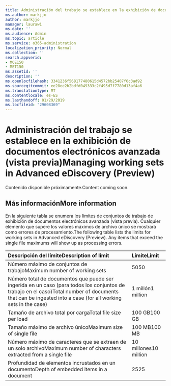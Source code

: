 ```yaml
---
title: Administración del trabajo se establece en la exhibición de documentos electrónicos avanzada (vista previa)
ms.author: markjjo
author: markjjo
manager: laurawi
ms.date: ''
ms.audience: Admin
ms.topic: article
ms.service: o365-administration
localization_priority: Normal
ms.collection: ''
search.appverid:
- MOE150
- MET150
ms.assetid: ''
description: ''
ms.openlocfilehash: 3341236f568177480615d4572bb25407f6c3ad92
ms.sourcegitcommit: ee28ee2b2bdfd049333c2f495d7f7780d13af4a6
ms.translationtype: MT
ms.contentlocale: es-ES
ms.lasthandoff: 01/29/2019
ms.locfileid: "29608369"
---
```

# <a name="managing-working-sets-in-advanced-ediscovery-preview"></a><span data-ttu-id="1e4b2-102">Administración del trabajo se establece en la exhibición de documentos electrónicos avanzada (vista previa)</span><span class="sxs-lookup"><span data-stu-id="1e4b2-102">Managing working sets in Advanced eDiscovery (Preview)</span></span>  

<span data-ttu-id="1e4b2-103">Contenido disponible próximamente.</span><span class="sxs-lookup"><span data-stu-id="1e4b2-103">Content coming soon.</span></span>

## <a name="more-information"></a><span data-ttu-id="1e4b2-104">Más información</span><span class="sxs-lookup"><span data-stu-id="1e4b2-104">More information</span></span>

<span data-ttu-id="1e4b2-p101">En la siguiente tabla se enumera los límites de conjuntos de trabajo de exhibición de documentos electrónicos avanzada (vista previa).  Cualquier elemento que supere los valores máximos de archivo único se mostrará como errores de procesamiento.</span><span class="sxs-lookup"><span data-stu-id="1e4b2-p101">The following table lists the limits for working sets in Advanced eDiscovery (Preview).  Any items that exceed the single file maximums will show up as processing errors.</span></span>
    
  |<span data-ttu-id="1e4b2-107">**Descripción del límite**</span><span class="sxs-lookup"><span data-stu-id="1e4b2-107">**Description of limit**</span></span>|<span data-ttu-id="1e4b2-108">**Límite**</span><span class="sxs-lookup"><span data-stu-id="1e4b2-108">**Limit**</span></span>|
  |:-----|:-----|
  |<span data-ttu-id="1e4b2-109">Número máximo de conjuntos de trabajo</span><span class="sxs-lookup"><span data-stu-id="1e4b2-109">Maximum number of working sets</span></span>  <br/> |<span data-ttu-id="1e4b2-110">50</span><span class="sxs-lookup"><span data-stu-id="1e4b2-110">50</span></span>  <br/> |
  |<span data-ttu-id="1e4b2-111">Número total de documentos que puede ser ingerida en un caso (para todos los conjuntos de trabajo en el caso)</span><span class="sxs-lookup"><span data-stu-id="1e4b2-111">Total number of documents that can be ingested into a case (for all working sets in the case)</span></span>  <br/> |<span data-ttu-id="1e4b2-112">1 millón</span><span class="sxs-lookup"><span data-stu-id="1e4b2-112">1 million</span></span>  <br/> |
  |<span data-ttu-id="1e4b2-113">Tamaño de archivo total por carga</span><span class="sxs-lookup"><span data-stu-id="1e4b2-113">Total file size per load</span></span>  <br/> |<span data-ttu-id="1e4b2-114">100 GB</span><span class="sxs-lookup"><span data-stu-id="1e4b2-114">100 GB</span></span>  <br/> |
  |<span data-ttu-id="1e4b2-115">Tamaño máximo de archivo único</span><span class="sxs-lookup"><span data-stu-id="1e4b2-115">Maximum size of single file</span></span>   <br/> |<span data-ttu-id="1e4b2-116">100 MB</span><span class="sxs-lookup"><span data-stu-id="1e4b2-116">100 MB</span></span>  <br/> |
  |<span data-ttu-id="1e4b2-117">Número máximo de caracteres que se extraen de un solo archivo</span><span class="sxs-lookup"><span data-stu-id="1e4b2-117">Maximum number of characters extracted from a single file</span></span>  <br/> |<span data-ttu-id="1e4b2-118">10 millones</span><span class="sxs-lookup"><span data-stu-id="1e4b2-118">10 million</span></span>  <br/> |
  |<span data-ttu-id="1e4b2-119">Profundidad de elementos incrustados en un documento</span><span class="sxs-lookup"><span data-stu-id="1e4b2-119">Depth of embedded items in a document</span></span>  <br/> |<span data-ttu-id="1e4b2-120">25</span><span class="sxs-lookup"><span data-stu-id="1e4b2-120">25</span></span>  <br/> |
  


